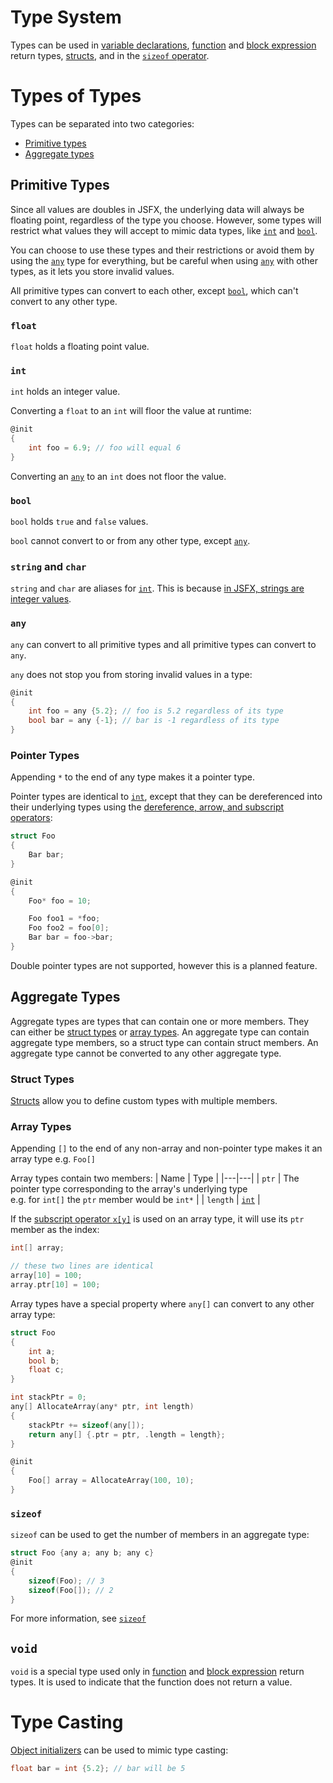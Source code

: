 # Type System
Types can be used in [variable declarations](statements.md#variables), [function](statements.md#functions) and [block expression](operators_and_expressions.md#block-expressions) return types, [structs](statements.md#structs), and in the [`sizeof` operator](operators_and_expressions.md#sizeof-x-operator).

# Types of Types
Types can be separated into two categories:
- [Primitive types](#primitive-types)
- [Aggregate types](#aggregate-types)

## Primitive Types
Since all values are doubles in JSFX, the underlying data will always be floating point, regardless of the type you choose. However, some types will restrict what values they will accept to mimic data types, like [`int`](#int) and [`bool`](#bool).

You can choose to use these types and their restrictions or avoid them by using the [`any`](#any) type for everything, but be careful when using [`any`](#any) with other types, as it lets you store invalid values.

All primitive types can convert to each other, except [`bool`](#bool), which can't convert to any other type.

### `float`
`float` holds a floating point value.

### `int`
`int` holds an integer value.

Converting a `float` to an `int` will floor the value at runtime:
```c
@init
{
    int foo = 6.9; // foo will equal 6
}
```
Converting an [`any`](#any) to an `int` does not floor the value.

### `bool`
`bool` holds `true` and `false` values.

`bool` cannot convert to or from any other type, except [`any`](#any).

### `string` and `char`
`string` and `char` are aliases for [`int`](#int). This is because [in JSFX, strings are integer values](https://www.reaper.fm/sdk/js/strings.php#js_strings).

### `any`
`any` can convert to all primitive types and all primitive types can convert to `any`.

`any` does not stop you from storing invalid values in a type:
```c
@init
{
    int foo = any {5.2}; // foo is 5.2 regardless of its type
    bool bar = any {-1}; // bar is -1 regardless of its type
}
```

### Pointer Types
Appending `*` to the end of any type makes it a pointer type.

Pointer types are identical to [`int`](#int), except that they can be dereferenced into their underlying types using the [dereference, arrow, and subscript operators](operators_and_expressions.md#subscript-operator-xy):
```c
struct Foo
{
    Bar bar;
}

@init
{
    Foo* foo = 10;

    Foo foo1 = *foo;
    Foo foo2 = foo[0];
    Bar bar = foo->bar;
}
```

Double pointer types are not supported, however this is a planned feature.

## Aggregate Types
Aggregate types are types that can contain one or more members. They can either be [struct types](#struct-types) or [array types](#array-types). An aggregate type can contain aggregate type members, so a struct type can contain struct members. An aggregate type cannot be converted to any other aggregate type.

### Struct Types
[Structs](statements.md#structs) allow you to define custom types with multiple members.

### Array Types
Appending `[]` to the end of any non-array and non-pointer type makes it an array type e.g. `Foo[]`

Array types contain two members:
| Name | Type |
|---|---|
| `ptr` | The pointer type corresponding to the array's underlying type<br> e.g. for `int[]` the `ptr` member would be `int*` |
| `length` | [`int`](#int) |

If the [subscript operator `x[y]`](operators_and_expressions.md#subscript-operator-xy) is used on an array type, it will use its `ptr` member as the index:
```c
int[] array;

// these two lines are identical
array[10] = 100;
array.ptr[10] = 100;
```

Array types have a special property where `any[]` can convert to any other array type:
```c
struct Foo
{
	int a;
	bool b;
	float c;
}

int stackPtr = 0;
any[] AllocateArray(any* ptr, int length)
{
	stackPtr += sizeof(any[]);
	return any[] {.ptr = ptr, .length = length};
}

@init
{
	Foo[] array = AllocateArray(100, 10);
}
```

### `sizeof`
`sizeof` can be used to get the number of members in an aggregate type:
```c
struct Foo {any a; any b; any c}
@init
{
    sizeof(Foo); // 3
    sizeof(Foo[]); // 2
}
```
For more information, see [`sizeof`](operators_and_expressions.md#sizeof-x-operator)

## `void`
`void` is a special type used only in [function](statements.md#functions) and [block expression](operators_and_expressions.md#block-expressions) return types. It is used to indicate that the function does not return a value.

# Type Casting
[Object initializers](operators_and_expressions.md#object-initializers-and-type-casting) can be used to mimic type casting:
```c
float bar = int {5.2}; // bar will be 5
````
